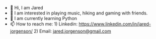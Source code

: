 - 👋 Hi, I am Jared
- 👀 I am interested in playing music, hiking and gaming with friends.
- 🌱 I am currently learning Python
- 📫 How to reach me: 
        1) Linkedin:  https://www.linkedin.com/in/jared-jorgenson/
        2) Email:     jared.jorgenson@gmail.com


